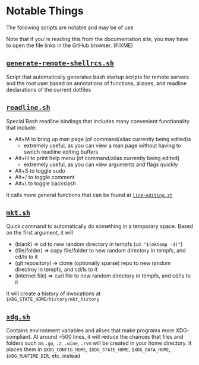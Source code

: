 # Notable Things

The following scripts are notable and may be of use

Note that if you're reading this from the documentation site, you may have to open the file links in the GitHub browser. (FIXME)

## [`generate-remote-shellrcs.sh`](../user/.config/shell/scripts/generate-remote-shellrcs.sh)

Script that automatically generates bash startup scripts
for remote servers and the root user based on annotations of functions, aliases, and readline declarations
of the current dotfiles

## [`readline.sh`](../user/.config/bash/modules/readline.sh)

Special Bash readline bindings that includes many convenient functionality that include:

- Alt+M to bring up man page (of command/alias currently being edited)s
  - extremely useful, as you can view a man page without having to switch readline editing buffers
- Alt+H to print help menu (of command/alias currently being edited)
  - extremely useful, as you can view arguments and flags quickly
- Alt+S to toggle sudo
- Alt+/ to toggle comment
- Alt+\ to toggle backslash

It calls more general functions that can be found at [`line-editing.sh`](../user/.config/shell/modules/common/line-editing.sh)

## [`mkt.sh`](../user/.config/shell/modules/functions/mkt.sh)

Quick command to automatically do something in a temporary space. Based on the first argument, it will

- (blank) => cd to new random directory in tempfs (`cd "$(mktemp -d)"`)
- (file/folder) => copy file/folder to new random directory in tempfs, and cd/ls to it
- (git repository) => clone (optionally sparse) repo to new random directroy in tempfs, and cd/ls to it
- (internet file) => curl file to new random directory in tempfs, and cd/ls to it

It will create a history of invocations at `$XDG_STATE_HOME/history/mkt_history`

## [`xdg.sh`](../user/.config/shell/modules/xdg.sh)

Contains environment variables and alises that make programs more XDG-compliant. At around ~500 lines, it will reduce the chances that files and folders such as `.go`, `.z`, `.wine`, `.rvm` will be created in your home directory. It places them in `$XDG_CONFIG_HOME`, `$XDG_STATE_HOME`, `$XDG_DATA_HOME`, `$XDG_RUNTIME_DIR`, etc. instead
